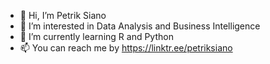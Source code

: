- 👋 Hi, I’m Petrik Siano
- 👀 I’m interested in Data Analysis and Business Intelligence
- 🌱 I’m currently learning R and Python
- 📫 You can reach me by https://linktr.ee/petriksiano  

<!---
strigoimort/strigoimort is a ✨ special ✨ repository because its `README.md` (this file) appears on your GitHub profile.
You can click the Preview link to take a look at your changes.
--->
